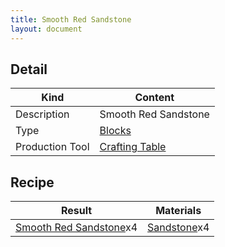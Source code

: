 ```yaml
---
title: Smooth Red Sandstone
layout: document
---
```

## Detail

|Kind|Content|
|---|---|
|Description|Smooth Red Sandstone|
|Type|[Blocks](Blocks)|
|Production Tool|[Crafting Table](Crafting_Table)|

## Recipe

|Result|Materials|
|---|---|
|[Smooth Red Sandstone](Smooth_Red_Sandstone)x4|[Sandstone](Sandstone)x4|
